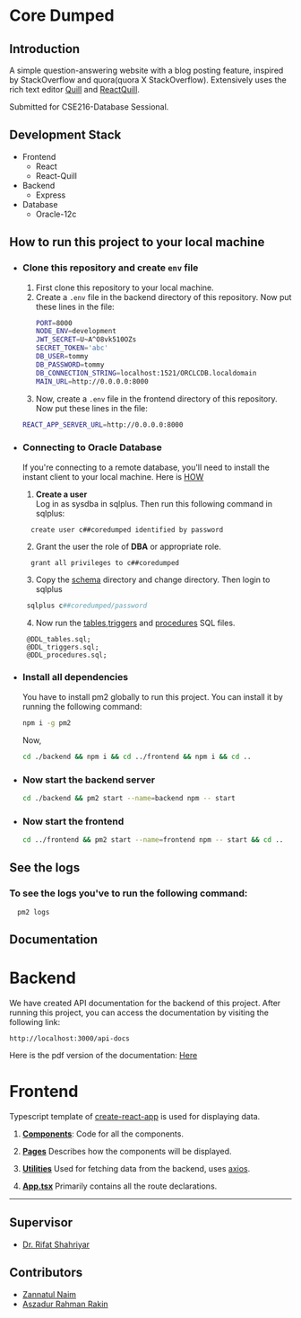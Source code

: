 # Core Dumped
## Introduction

A simple question-answering website with a blog posting feature, inspired by StackOverflow and quora(quora X StackOverflow).
Extensively uses the rich text editor [Quill](https://github.com/quilljs/quill) and [ReactQuill](https://github.com/zenoamaro/react-quill).

Submitted for CSE216-Database Sessional.  
## Development Stack
- Frontend
  - React
  - React-Quill
- Backend
  - Express
- Database
  - Oracle-12c
## How to run this project to your local machine
- ### Clone this repository and create `env` file
  1. First clone this repository to your local machine.
  2. Create a `.env` file in the backend directory of this repository. Now put these lines in the file:
      ```bash
      PORT=8000
      NODE_ENV=development
      JWT_SECRET=U~A^O8vk510OZs
      SECRET_TOKEN='abc'
      DB_USER=tommy
      DB_PASSWORD=tommy
      DB_CONNECTION_STRING=localhost:1521/ORCLCDB.localdomain
      MAIN_URL=http://0.0.0.0:8000
      ```
  3. Now, create a `.env` file in the frontend directory of this repository. Now put these lines in the file:
    ```bash
    REACT_APP_SERVER_URL=http://0.0.0.0:8000
    ```
- ### Connecting to Oracle Database

  If you're connecting to a remote database, you'll need to install the instant client to your local machine. Here is [HOW](https://docs.oracle.com/en/database/oracle/machine-learning/oml4r/1.5.1/oread/installing-oracle-database-instant-client.html)

  1. **Create a user**  
     Log in as sysdba in sqlplus. Then run this following command in sqlplus:
    ```sqlplus
      create user c##coredumped identified by password
    ```
  2. Grant the user the role of **DBA** or appropriate role.
  ```sqlplus
    grant all privileges to c##coredumped
   ```
  3. Copy the [schema](./backend/src/database/schema/) directory and change directory. Then login to sqlplus 
  ```powershell
   sqlplus c##coredumped/password
  ```
  4. Now run the [tables](./backend/src/database/schema/DDL_tables.sql),[triggers](./backend/src/database/schema/DDL_triggers.sql) and [procedures](./backend/src/database/schema/DDL_procedures.sql) SQL files.
  ```sqlplus
   @DDL_tables.sql;
   @DDL_triggers.sql;
   @DDL_procedures.sql;
  ```
- ### Install all dependencies

  You have to install pm2 globally to run this project. You can install it by running the following command:
  ```bash
  npm i -g pm2 
  ```
  Now,
  ```bash
  cd ./backend && npm i && cd ../frontend && npm i && cd ..
  ```
- ### Now start the backend server
  ```bash
  cd ./backend && pm2 start --name=backend npm -- start
  ```
- ### Now start the frontend 

  ```bash
  cd ../frontend && pm2 start --name=frontend npm -- start && cd ..
  ```

## See the logs

### To see the logs you've to run the following command:
```
  pm2 logs
```

## Documentation
# Backend
We have created API documentation for the backend of this project. After running this project, you can access the documentation by visiting the following link:
```
http://localhost:3000/api-docs
```
Here is the pdf version of the documentation: [Here](./backend_doc.pdf)

# Frontend
Typescript template of [create-react-app](https://create-react-app.dev/) is used for displaying data.

1. [**Components**](./frontend/src/components/):
Code for all the components.

2. [**Pages**](./frontend/src/pages/)
Describes how the components will be displayed.

3. [**Utilities**](./frontend/src/utils/)
Used for fetching data from the backend, uses [axios](https://axios-http.com/docs/intro).

4. [**App.tsx**](./frontend/src/App.tsx)
Primarily contains all the route declarations.


-----
## **Supervisor**

- [Dr. Rifat Shahriyar](https://github.com/rifatshahriyar)
## **Contributors**
  - [Zannatul Naim](https://github.com/nayeem-17)
  - [Aszadur Rahman Rakin](https://github.com/rakin000)
